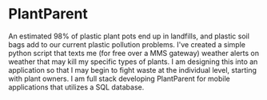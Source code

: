 # PlantParent
An estimated 98% of plastic plant pots end up in landfills, and plastic soil bags add to our current plastic pollution problems. 
I've created a simple python script that texts me (for free over a MMS gateway) weather alerts on weather that may kill my specific types of plants. I am designing this into an application
so that I may begin to fight waste at the individual level, starting with plant owners. I am full stack developing PlantParent for mobile applications that utilizes a SQL database.
